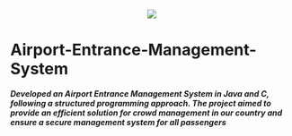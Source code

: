 <h1 align="center"> 
     <img src="https://readme-typing-svg.herokuapp.com/?font=Righteous&size=35&center=true&vCenter=true&width=500&height=70&duration=4000&lines=Airport_Entrance_System" /> 
 </h1> 

# Airport-Entrance-Management-System
   <i><b>Developed an Airport Entrance Management System in Java and C, following a structured programming approach. The project aimed to provide an efficient solution for crowd management in our country and ensure a secure management system for all passengers</i></b>
